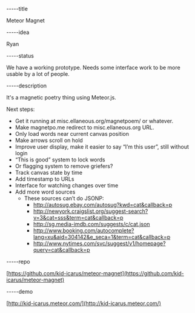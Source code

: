 -----title

Meteor Magnet

-----idea

Ryan

-----status

We have a working prototype. Needs some interface work to be more usable by a lot of people.

-----description

It's a magnetic poetry thing using Meteor.js. 

Next steps:

* Get it running at misc.ellaneous.org/magnetpoem/ or whatever.
* Make magnetpo.me redirect to misc.ellaneous.org URL.
* Only load words near current canvas position
* Make arrows scroll on hold
* Improve user display, make it easier to say “I’m this user”, still without login
* “This is good” system to lock words
* Or flagging system to remove griefers?
* Track canvas state by time
* Add timestamp to URLs
* Interface for watching changes over time
* Add more word sources
  * These sources can’t do JSONP:
    * http://autosug.ebay.com/autosug?kwd=cat&callback=p
    * http://newyork.craigslist.org/suggest-search?v=3&cat=sss&term=cat&callback=p
    * http://sg.media-imdb.com/suggests/c/cat.json
    * http://www.booking.com/autocomplete?lang=xu&aid=304142&e_seca=1&term=cat&callback=p
    * http://www.nytimes.com/svc/suggest/v1/homepage?query=cat&callback=p

-----repo

[https://github.com/kid-icarus/meteor-magnet](https://github.com/kid-icarus/meteor-magnet)

-----demo

[http://kid-icarus.meteor.com/](http://kid-icarus.meteor.com/)
